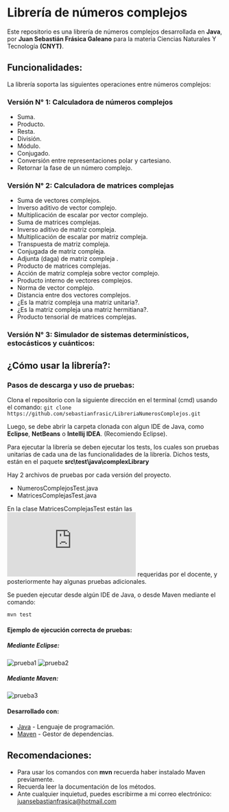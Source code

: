# Librería de números complejos

Este repositorio es una librería de números complejos desarrollada en  **Java**, por **Juan Sebastián Frásica Galeano** para la materia Ciencias Naturales Y Tecnología **(CNYT)**.

## Funcionalidades:

La librería soporta las siguientes operaciones entre números complejos:

### Versión N° 1: Calculadora de números complejos

*   Suma.
*   Producto.
*   Resta.
*   División.
*   Módulo.
*   Conjugado.
*   Conversión entre representaciones polar y cartesiano.
*   Retornar la fase de un número complejo.

### Versión N° 2: Calculadora de matrices complejas

*   Suma de vectores complejos.
*   Inverso aditivo de vector complejo.
*   Multiplicación de escalar por vector complejo.
*   Suma de matrices complejas.
*   Inverso aditivo de matriz compleja.
*   Multiplicación de escalar por matriz compleja.
*   Transpuesta de matriz compleja.
*   Conjugada de matriz compleja.
*   Adjunta (daga) de matriz compleja .
*   Producto de matrices complejas.
*   Acción de matriz compleja sobre vector complejo.
*   Producto interno de vectores complejos.
*   Norma de vector complejo.
*   Distancia entre dos vectores complejos.
*   ¿Es la matriz compleja una matriz unitaria?.
*   ¿Es la matriz compleja una matriz hermitiana?.
*   Producto tensorial de matrices complejas.

### Versión N° 3: Simulador de sistemas determinísticos, estocásticos y cuánticos:

##  ¿Cómo usar la librería?:

### Pasos de descarga y uso de pruebas:

Clona el repositorio con la siguiente dirección en el terminal (cmd) usando el comando:
``` git clone https://github.com/sebastianfrasic/LibreriaNumerosComplejos.git ```

Luego, se debe abrir la carpeta clonada con algun IDE de Java, como **Eclipse**, **NetBeans** o **Intellij IDEA**. (Recomiendo Eclipse).

Para ejecutar la librería se deben ejecutar los tests, los cuales son pruebas unitarias de cada una de las funcionalidades de la librería.
Dichos tests, están en el paquete __**src\test\java\complexLibrary**__

Hay 2 archivos de pruebas por cada versión del proyecto.

*   NumerosComplejosTest.java
*   MatricesComplejasTest.java

En la clase MatricesComplejasTest están las ![pruebas mínimas](https://github.com/sebastianfrasic/LibreriaNumerosComplejos/blob/master/Recursos/CNYT_Pruebas_Proyecto_2.pdf) requeridas por el docente, y posteriormente hay algunas pruebas adicionales.

Se pueden ejecutar desde algún IDE de Java, o desde Maven mediante el comando:

``` mvn test ```

#### Ejemplo de ejecución correcta de pruebas:

##### Mediante Eclipse:
![prueba1](https://github.com/sebastianfrasic/LibreriaNumerosComplejos/blob/master/Recursos/ejecucion.png)
![prueba2](https://github.com/sebastianfrasic/LibreriaNumerosComplejos/blob/master/Recursos/ejecucion2.png)

##### Mediante Maven:
![prueba3](https://github.com/sebastianfrasic/LibreriaNumerosComplejos/blob/master/Recursos/pruebas.PNG)


#### Desarrollado con:

*   [Java](https://www.oracle.com/technetwork/es/java/javase/downloads/index.html) - Lenguaje de programación.
*   [Maven](https://maven.apache.org/) - Gestor de dependencias.


## Recomendaciones:

*   Para usar los comandos con __mvn__ recuerda haber instalado Maven previamente.
*   Recuerda leer la documentación de los métodos.
*   Ante cualquier inquietud, puedes escribirme a mi correo electrónico: juansebastianfrasica@hotmail.com
